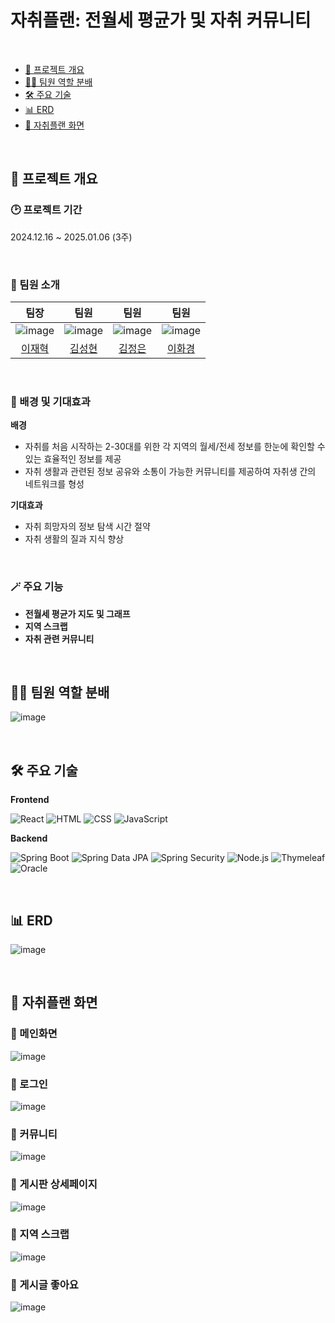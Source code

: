 # 자취플랜: 전월세 평균가 및 자취 커뮤니티

</br>

- [📘 프로젝트 개요](#📘-프로젝트-개요)
- [🧑‍💻 팀원 역할 분배](#🧑‍💻-팀원-역할-분배)
- [🛠️ 주요 기술](#️🛠️-주요-기술)
- [📊 ERD](#📊-erd)
- [🎵 자취플랜 화면](#🎵-자취플랜-화면)

</br>

## 📘 프로젝트 개요

### 🕑 프로젝트 기간
2024.12.16 ~ 2025.01.06 (3주)

</br>

### 💁 팀원 소개
|팀장|팀원|팀원|팀원|
|:---:|:---:|:---:|:---:|
|![image](https://github.com/Jaehyuk-Lee.png)|![image](https://github.com/seonghyuning.png)|![image](https://github.com/jjoool.png)|![image](https://github.com/hwakyung99.png)|
|[이재혁](https://github.com/Jaehyuk-Lee)|[김성현](https://github.com/seonghyuning)|[김정은](https://github.com/jjoool)|[이화경](https://github.com/hwakyung99)


</br>

### 🏅 배경 및 기대효과
**배경**
- 자취를 처음 시작하는 2-30대를 위한 각 지역의 월세/전세 정보를 한눈에 확인할 수 있는 효율적인 정보를 제공</br>
- 자취 생활과 관련된 정보 공유와 소통이 가능한 커뮤니티를 제공하여 자취생 간의 네트워크를 형성

**기대효과**
- 자취 희망자의 정보 탐색 시간 절약
- 자취 생활의 질과 지식 향상

</br>

### 🪄 주요 기능
- **전월세 평균가 지도 및 그래프**
- **지역 스크랩**
- **자취 관련 커뮤니티**

</br>

## 🧑‍💻 팀원 역할 분배
![image](<readme_assets/팀원 역할.png>)

</br>

## 🛠️ 주요 기술
**Frontend**

![React](https://img.shields.io/badge/React-61DAFB?style=flat&logo=react&logoColor=black)
![HTML](https://img.shields.io/badge/HTML5-E34F26?style=flat&logo=html5&logoColor=white)
![CSS](https://img.shields.io/badge/CSS3-1572B6?style=flat&logo=css3&logoColor=white)
![JavaScript](https://img.shields.io/badge/JavaScript-F7DF1E?style=flat&logo=javascript&logoColor=black)

**Backend**

![Spring Boot](https://img.shields.io/badge/Spring%20Boot-6DB33F?style=flat&logo=spring-boot&logoColor=white)
![Spring Data JPA](https://img.shields.io/badge/Spring_Data_JPA-6DB33F?style=flat)
![Spring Security](https://img.shields.io/badge/springsecurity-6DB33F?style=flat&logo=spring&logoColor=white)
![Node.js](https://img.shields.io/badge/Node.js-5FA04E?style=flat&logo=node.js&logoColor=white)
![Thymeleaf](https://img.shields.io/badge/Thymeleaf-005F0F?style=flat)
![Oracle](https://img.shields.io/badge/Oracle-red?style=flat&logo=oracle)

</br>

## 📊 ERD

![image](readme_assets/ERD.png)

</br>

## 🎵 자취플랜 화면
### 📍 메인화면
![image](<readme_assets/메인화면.png>)
</br>

### 📍 로그인
![image](<readme_assets/로그인.png>)
</br>

### 📍 커뮤니티
![image](<readme_assets/커뮤니티.png>)
</br>

### 📍 게시판 상세페이지
![image](<readme_assets/게시판 상세페이지.png>)
</br>

### 📍 지역 스크랩
![image](<readme_assets/스크랩.png>)
</br>

### 📍 게시글 좋아요
![image](<readme_assets/좋아요.png>)
</br>
